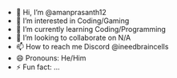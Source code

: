 - 👋 Hi, I’m @amanprasanth12
- 👀 I’m interested in Coding/Gaming
- 🌱 I’m currently learning Coding/Programming
- 💞️ I’m looking to collaborate on N/A
- 📫 How to reach me Discord @ineedbraincells
- 😄 Pronouns: He/Him
- ⚡ Fun fact: ...

<!---
amanprasanth12/amanprasanth12 is a ✨ special ✨ repository because its `README.md` (this file) appears on your GitHub profile.
You can click the Preview link to take a look at your changes.
--->

